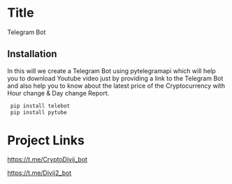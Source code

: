 # Title 
Telegram Bot

## Installation

In this will we create a Telegram Bot using pytelegramapi which will help you to download Youtube video just by providing a link to the Telegram Bot and also help you to know about the latest price of the Cryptocurrency with Hour change  & Day change Report.

```bash
 pip install telebot
 pip install pytube
```

# Project Links

https://t.me/CryptoDivij_bot

https://t.me/Divij2_bot


